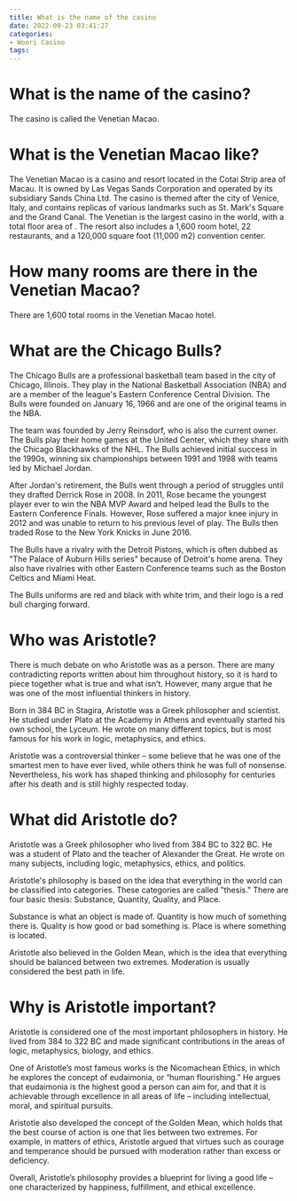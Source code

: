 ```yaml
---
title: What is the name of the casino 
date: 2022-09-23 03:41:27
categories:
- Woori Casino
tags:
---
```



#  What is the name of the casino? 

The casino is called the Venetian Macao.

# What is the Venetian Macao like? 

The Venetian Macao is a casino and resort located in the Cotai Strip area of Macau. It is owned by Las Vegas Sands Corporation and operated by its subsidiary Sands China Ltd. The casino is themed after the city of Venice, Italy, and contains replicas of various landmarks such as St. Mark's Square and the Grand Canal. The Venetian is the largest casino in the world, with a total floor area of . The resort also includes a 1,600 room hotel, 22 restaurants, and a 120,000 square foot (11,000 m2) convention center. 

# How many rooms are there in the Venetian Macao? 

There are 1,600 total rooms in the Venetian Macao hotel.

#  What are the Chicago Bulls? 

The Chicago Bulls are a professional basketball team based in the city of Chicago, Illinois. They play in the National Basketball Association (NBA) and are a member of the league's Eastern Conference Central Division. The Bulls were founded on January 16, 1966 and are one of the original teams in the NBA.

The team was founded by Jerry Reinsdorf, who is also the current owner. The Bulls play their home games at the United Center, which they share with the Chicago Blackhawks of the NHL. The Bulls achieved initial success in the 1990s, winning six championships between 1991 and 1998 with teams led by Michael Jordan.

After Jordan's retirement, the Bulls went through a period of struggles until they drafted Derrick Rose in 2008. In 2011, Rose became the youngest player ever to win the NBA MVP Award and helped lead the Bulls to the Eastern Conference Finals. However, Rose suffered a major knee injury in 2012 and was unable to return to his previous level of play. The Bulls then traded Rose to the New York Knicks in June 2016.

The Bulls have a rivalry with the Detroit Pistons, which is often dubbed as "The Palace of Auburn Hills series" because of Detroit's home arena. They also have rivalries with other Eastern Conference teams such as the Boston Celtics and Miami Heat. 

The Bulls uniforms are red and black with white trim, and their logo is a red bull charging forward.

#  Who was Aristotle? 

There is much debate on who Aristotle was as a person. There are many contradicting reports written about him throughout history, so it is hard to piece together what is true and what isn’t. However, many argue that he was one of the most influential thinkers in history. 

Born in 384 BC in Stagira, Aristotle was a Greek philosopher and scientist. He studied under Plato at the Academy in Athens and eventually started his own school, the Lyceum. He wrote on many different topics, but is most famous for his work in logic, metaphysics, and ethics. 

Aristotle was a controversial thinker – some believe that he was one of the smartest men to have ever lived, while others think he was full of nonsense. Nevertheless, his work has shaped thinking and philosophy for centuries after his death and is still highly respected today.

#  What did Aristotle do? 
Aristotle was a Greek philosopher who lived from 384 BC to 322 BC. He was a student of Plato and the teacher of Alexander the Great. He wrote on many subjects, including logic, metaphysics, ethics, and politics.

Aristotle's philosophy is based on the idea that everything in the world can be classified into categories. These categories are called "thesis." There are four basic thesis: Substance, Quantity, Quality, and Place.

Substance is what an object is made of. Quantity is how much of something there is. Quality is how good or bad something is. Place is where something is located.

Aristotle also believed in the Golden Mean, which is the idea that everything should be balanced between two extremes. Moderation is usually considered the best path in life.

#  Why is Aristotle important?

Aristotle is considered one of the most important philosophers in history. He lived from 384 to 322 BC and made significant contributions in the areas of logic, metaphysics, biology, and ethics.

One of Aristotle’s most famous works is the Nicomachean Ethics, in which he explores the concept of eudaimonia, or “human flourishing.” He argues that eudaimonia is the highest good a person can aim for, and that it is achievable through excellence in all areas of life – including intellectual, moral, and spiritual pursuits.

Aristotle also developed the concept of the Golden Mean, which holds that the best course of action is one that lies between two extremes. For example, in matters of ethics, Aristotle argued that virtues such as courage and temperance should be pursued with moderation rather than excess or deficiency.

Overall, Aristotle’s philosophy provides a blueprint for living a good life – one characterized by happiness, fulfillment, and ethical excellence.